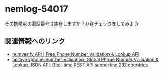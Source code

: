 # nemlog-54017
その携帯用の電話番号は実在しますか？存在チェックをしてみよう

## 関連情報へのリンク

- [numverify API | Free Phone Number Validation & Lookup API](https://numverify.com/)
- [apilayer/phone-number-validation: Global Phone Number Validation & Lookup JSON API. Real-time REST API supporting 232 countries](https://github.com/apilayer/phone-number-validation)

